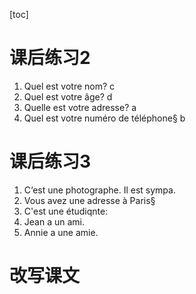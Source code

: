 [toc]

# 课后练习2

1. Quel est votre nom?  c
2. Quel est votre âge? d
3. Quelle est votre adresse? a
4. Quel est votre numéro de téléphone§ b



# 课后练习3

1. C‘est une photographe. Il est sympa. 
2. Vous avez une adresse à Paris§
3. C'est une étudiqnte:
4. Jean a un ami.
5. Annie a une amie.



# 改写课文

